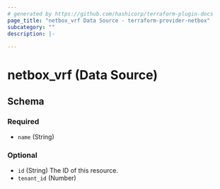 ```yaml
---
# generated by https://github.com/hashicorp/terraform-plugin-docs
page_title: "netbox_vrf Data Source - terraform-provider-netbox"
subcategory: ""
description: |-
  
---
```


# netbox_vrf (Data Source)





<!-- schema generated by tfplugindocs -->
## Schema

### Required

- `name` (String)

### Optional

- `id` (String) The ID of this resource.
- `tenant_id` (Number)


